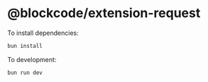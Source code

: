# @blockcode/extension-request

To install dependencies:

```bash
bun install
```

To development:

```bash
bun run dev
```
